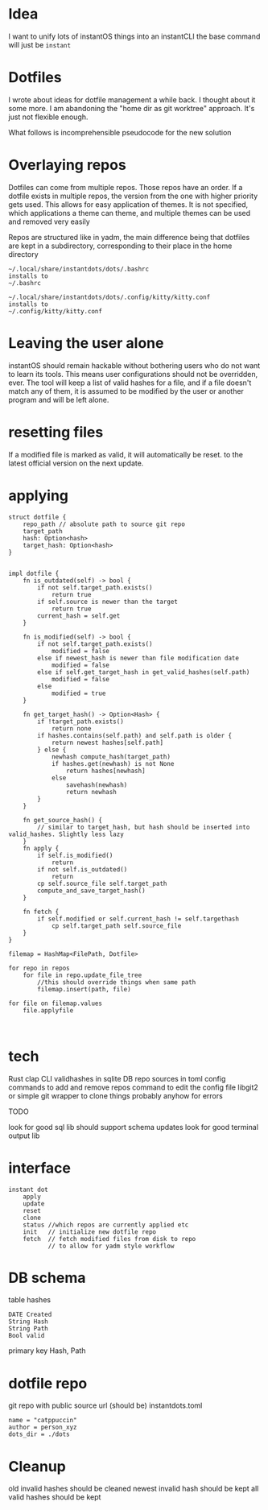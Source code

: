 # Idea

I want to unify lots of instantOS things into an instantCLI
the base command will just be `instant`

# Dotfiles

I wrote about ideas for dotfile management a while back. 
I thought about it some more. I am abandoning the "home dir as git worktree"
approach. It's just not flexible enough.

What follows is incomprehensible pseudocode for the new solution

# Overlaying repos

Dotfiles can come from multiple repos. 
Those repos have an order. If a dotfile exists in multiple repos, the
version from the one with higher priority gets used. 
This allows for easy application of themes. 
It is not specified, which applications a theme can theme, and multiple
themes can be used and removed very easily

Repos are structured like in yadm, the main difference being that dotfiles
are kept in a subdirectory, corresponding to their place in the home directory

```
~/.local/share/instantdots/dots/.bashrc
installs to
~/.bashrc

~/.local/share/instantdots/dots/.config/kitty/kitty.conf
installs to
~/.config/kitty/kitty.conf

```


# Leaving the user alone

instantOS should remain hackable without bothering users who do not want to
learn its tools. This means user configurations should not be overridden, ever.
The tool will keep a list of valid hashes for a file, and if a file doesn't
match any of them, it is assumed to be modified by the user or another program
and will be left alone. 

# resetting files

If a modified file is marked as valid, it will automatically be reset.
to the latest official version on the next update.

# applying



```
struct dotfile {
    repo_path // absolute path to source git repo
    target_path
    hash: Option<hash>
    target_hash: Option<hash>
}


impl dotfile {
    fn is_outdated(self) -> bool {
        if not self.target_path.exists()
            return true
        if self.source is newer than the target
            return true
        current_hash = self.get
    }

    fn is_modified(self) -> bool {
        if not self.target_path.exists()
            modified = false
        else if newest_hash is newer than file modification date
            modified = false
        else if self.get_target_hash in get_valid_hashes(self.path)
            modified = false
        else
            modified = true
    }

    fn get_target_hash() -> Option<Hash> {
        if !target_path.exists()
            return none
        if hashes.contains(self.path) and self.path is older {
            return newest hashes[self.path]
        } else {
            newhash compute_hash(target_path)
            if hashes.get(newhash) is not None
                return hashes[newhash]
            else
                savehash(newhash)
                return newhash
        }
    }
    
    fn get_source_hash() {
        // similar to target_hash, but hash should be inserted into
valid_hashes. Slightly less lazy
    }
    fn apply {
        if self.is_modified()
            return
        if not self.is_outdated()
            return
        cp self.source_file self.target_path
        compute_and_save_target_hash()
    }

    fn fetch {
        if self.modified or self.current_hash != self.targethash
            cp self.target_path self.source_file
    }
}

filemap = HashMap<FilePath, Dotfile>

for repo in repos
    for file in repo.update_file_tree
        //this should override things when same path
        filemap.insert(path, file)

for file on filemap.values
    file.applyfile
    
                

```


# tech

Rust clap CLI
validhashes in sqlite DB
repo sources in toml config
    commands to add and remove repos
    command to edit the config file
libgit2 or simple git wrapper to clone things
probably anyhow for errors

TODO

look for good sql lib
should support schema updates
look for good terminal output lib

# interface

```
instant dot
    apply
    update
    reset
    clone
    status //which repos are currently applied etc
    init   // initialize new dotfile repo
    fetch  // fetch modified files from disk to repo
           // to allow for yadm style workflow
```

# DB schema

table hashes

```
DATE Created
String Hash
String Path
Bool valid
```

primary key Hash, Path

# dotfile repo

git repo with public source url (should be)
instantdots.toml

```
name = "catppuccin"
author = person_xyz
dots_dir = ./dots
```

# Cleanup

old invalid hashes should be cleaned
newest invalid hash should be kept
all valid hashes should be kept

